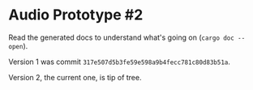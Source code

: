 # Audio Prototype #2

Read the generated docs to understand what's going on (`cargo doc --open`).

Version 1 was commit `317e507d5b3fe59e598a9b4fecc781c80d83b51a`.

Version 2, the current one, is tip of tree.
